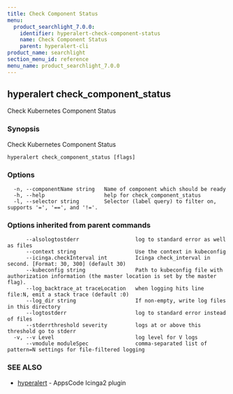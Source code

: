 ```yaml
---
title: Check Component Status
menu:
  product_searchlight_7.0.0:
    identifier: hyperalert-check-component-status
    name: Check Component Status
    parent: hyperalert-cli
product_name: searchlight
section_menu_id: reference
menu_name: product_searchlight_7.0.0
---
```

## hyperalert check_component_status

Check Kubernetes Component Status

### Synopsis

Check Kubernetes Component Status

```
hyperalert check_component_status [flags]
```

### Options

```
  -n, --componentName string   Name of component which should be ready
  -h, --help                   help for check_component_status
  -l, --selector string        Selector (label query) to filter on, supports '=', '==', and '!='.
```

### Options inherited from parent commands

```
      --alsologtostderr                  log to standard error as well as files
      --context string                   Use the context in kubeconfig
      --icinga.checkInterval int         Icinga check_interval in second. [Format: 30, 300] (default 30)
      --kubeconfig string                Path to kubeconfig file with authorization information (the master location is set by the master flag).
      --log_backtrace_at traceLocation   when logging hits line file:N, emit a stack trace (default :0)
      --log_dir string                   If non-empty, write log files in this directory
      --logtostderr                      log to standard error instead of files
      --stderrthreshold severity         logs at or above this threshold go to stderr
  -v, --v Level                          log level for V logs
      --vmodule moduleSpec               comma-separated list of pattern=N settings for file-filtered logging
```

### SEE ALSO

* [hyperalert](/docs/reference/hyperalert/hyperalert.md)	 - AppsCode Icinga2 plugin


